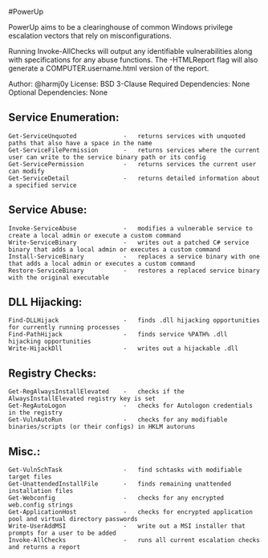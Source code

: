 #PowerUp

PowerUp aims to be a clearinghouse of common Windows privilege escalation
vectors that rely on misconfigurations.

Running Invoke-AllChecks will output any identifiable vulnerabilities along
with specifications for any abuse functions. The -HTMLReport flag will also
generate a COMPUTER.username.html version of the report.

Author: @harmj0y
License: BSD 3-Clause
Required Dependencies: None
Optional Dependencies: None


## Service Enumeration:
    Get-ServiceUnquoted             -   returns services with unquoted paths that also have a space in the name
    Get-ServiceFilePermission       -   returns services where the current user can write to the service binary path or its config
    Get-ServicePermission           -   returns services the current user can modify
    Get-ServiceDetail               -   returns detailed information about a specified service

## Service Abuse:
    Invoke-ServiceAbuse             -   modifies a vulnerable service to create a local admin or execute a custom command
    Write-ServiceBinary             -   writes out a patched C# service binary that adds a local admin or executes a custom command
    Install-ServiceBinary           -   replaces a service binary with one that adds a local admin or executes a custom command
    Restore-ServiceBinary           -   restores a replaced service binary with the original executable

## DLL Hijacking:
    Find-DLLHijack                  -   finds .dll hijacking opportunities for currently running processes
    Find-PathHijack                 -   finds service %PATH% .dll hijacking opportunities
    Write-HijackDll                 -   writes out a hijackable .dll
    
## Registry Checks:
    Get-RegAlwaysInstallElevated    -   checks if the AlwaysInstallElevated registry key is set
    Get-RegAutoLogon                -   checks for Autologon credentials in the registry
    Get-VulnAutoRun                 -   checks for any modifiable binaries/scripts (or their configs) in HKLM autoruns

## Misc.:
    Get-VulnSchTask                 -   find schtasks with modifiable target files
    Get-UnattendedInstallFile       -   finds remaining unattended installation files
    Get-Webconfig                   -   checks for any encrypted web.config strings
    Get-ApplicationHost             -   checks for encrypted application pool and virtual directory passwords
    Write-UserAddMSI                -   write out a MSI installer that prompts for a user to be added
    Invoke-AllChecks                -   runs all current escalation checks and returns a report
